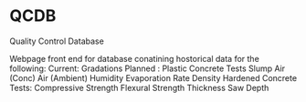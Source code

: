 # QCDB

Quality Control Database 

Webpage front end for database conatining hostorical data for the following:
Current:
  Gradations
Planned :
  Plastic Concrete Tests
    Slump
    Air (Conc)
    Air (Ambient)
    Humidity
    Evaporation Rate
    Density
  Hardened Concrete Tests:
    Compressive Strength
    Flexural Strength
    Thickness
    Saw Depth
    
    
